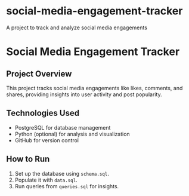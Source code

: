 # social-media-engagement-tracker
A project to track and analyze social media engagements 
# Social Media Engagement Tracker

## Project Overview
This project tracks social media engagements like likes, comments, and shares, providing insights into user activity and post popularity.

## Technologies Used
- PostgreSQL for database management
- Python (optional) for analysis and visualization
- GitHub for version control

## How to Run
1. Set up the database using `schema.sql`.
2. Populate it with `data.sql`.
3. Run queries from `queries.sql` for insights.

